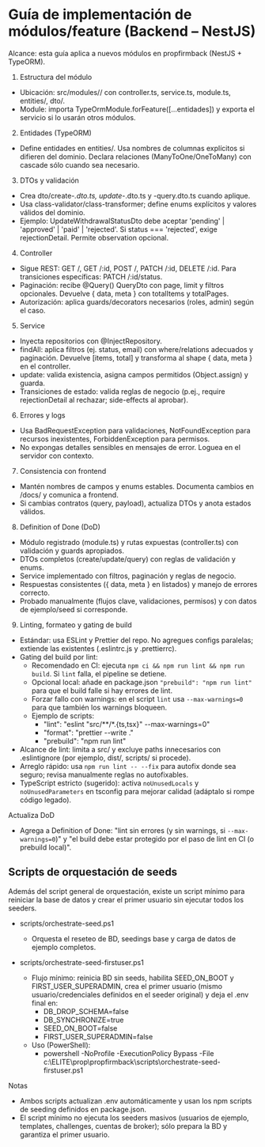 # Guía de implementación de módulos/feature (Backend – NestJS)

Alcance: esta guía aplica a nuevos módulos en propfirmback (NestJS + TypeORM).

1) Estructura del módulo
- Ubicación: src/modules/<feature>/ con controller.ts, service.ts, module.ts, entities/, dto/.
- Module: importa TypeOrmModule.forFeature([...entidades]) y exporta el servicio si lo usarán otros módulos.

2) Entidades (TypeORM)
- Define entidades en entities/. Usa nombres de columnas explícitos si difieren del dominio. Declara relaciones (ManyToOne/OneToMany) con cascade sólo cuando sea necesario.

3) DTOs y validación
- Crea dto/create-*.dto.ts, update-*.dto.ts y <feature>-query.dto.ts cuando aplique.
- Usa class-validator/class-transformer; define enums explícitos y valores válidos del dominio.
- Ejemplo: UpdateWithdrawalStatusDto debe aceptar 'pending' | 'approved' | 'paid' | 'rejected'. Si status === 'rejected', exige rejectionDetail. Permite observation opcional.

4) Controller
- Sigue REST: GET /, GET /:id, POST /, PATCH /:id, DELETE /:id. Para transiciones específicas: PATCH /:id/status.
- Paginación: recibe @Query() <Feature>QueryDto con page, limit y filtros opcionales. Devuelve { data, meta } con totalItems y totalPages.
- Autorización: aplica guards/decorators necesarios (roles, admin) según el caso.

5) Service
- Inyecta repositorios con @InjectRepository.
- findAll: aplica filtros (ej. status, email) con where/relations adecuados y paginación. Devuelve [items, total] y transforma al shape { data, meta } en el controller.
- update: valida existencia, asigna campos permitidos (Object.assign) y guarda.
- Transiciones de estado: valida reglas de negocio (p.ej., require rejectionDetail al rechazar; side-effects al aprobar).

6) Errores y logs
- Usa BadRequestException para validaciones, NotFoundException para recursos inexistentes, ForbiddenException para permisos.
- No expongas detalles sensibles en mensajes de error. Loguea en el servidor con contexto.

7) Consistencia con frontend
- Mantén nombres de campos y enums estables. Documenta cambios en /docs/ y comunica a frontend.
- Si cambias contratos (query, payload), actualiza DTOs y anota estados válidos.

8) Definition of Done (DoD)
- Módulo registrado (module.ts) y rutas expuestas (controller.ts) con validación y guards apropiados.
- DTOs completos (create/update/query) con reglas de validación y enums.
- Service implementado con filtros, paginación y reglas de negocio.
- Respuestas consistentes ({ data, meta } en listados) y manejo de errores correcto.
- Probado manualmente (flujos clave, validaciones, permisos) y con datos de ejemplo/seed si corresponde.

9) Linting, formateo y gating de build
- Estándar: usa ESLint y Prettier del repo. No agregues configs paralelas; extiende las existentes (.eslintrc.js y .prettierrc).
- Gating del build por lint: 
  - Recomendado en CI: ejecuta `npm ci && npm run lint && npm run build`. Si `lint` falla, el pipeline se detiene.
  - Opcional local: añade en package.json `"prebuild": "npm run lint"` para que el build falle si hay errores de lint.
  - Forzar fallo con warnings: en el script `lint` usa `--max-warnings=0` para que también los warnings bloqueen.
  - Ejemplo de scripts:
    - "lint": "eslint \"src/**/*.{ts,tsx}\" --max-warnings=0"
    - "format": "prettier --write ."
    - "prebuild": "npm run lint"
- Alcance de lint: limita a src/ y excluye paths innecesarios con .eslintignore (por ejemplo, dist/, scripts/ si procede).
- Arreglo rápido: usa `npm run lint -- --fix` para autofix donde sea seguro; revisa manualmente reglas no autofixables.
- TypeScript estricto (sugerido): activa `noUnusedLocals` y `noUnusedParameters` en tsconfig para mejorar calidad (adáptalo si rompe código legado).

Actualiza DoD
- Agrega a Definition of Done: "lint sin errores (y sin warnings, si `--max-warnings=0`)" y "el build debe estar protegido por el paso de lint en CI (o prebuild local)".


## Scripts de orquestación de seeds

Además del script general de orquestación, existe un script mínimo para reiniciar la base de datos y crear el primer usuario sin ejecutar todos los seeders.

- scripts/orchestrate-seed.ps1
  - Orquesta el reseteo de BD, seedings base y carga de datos de ejemplo completos.

- scripts/orchestrate-seed-firstuser.ps1
  - Flujo mínimo: reinicia BD sin seeds, habilita SEED_ON_BOOT y FIRST_USER_SUPERADMIN, crea el primer usuario (mismo usuario/credenciales definidos en el seeder original) y deja el .env final en:
    - DB_DROP_SCHEMA=false
    - DB_SYNCHRONIZE=true
    - SEED_ON_BOOT=false
    - FIRST_USER_SUPERADMIN=false
  - Uso (PowerShell):
    - powershell -NoProfile -ExecutionPolicy Bypass -File c:\ELITE\prop\propfirmback\scripts\orchestrate-seed-firstuser.ps1

Notas
- Ambos scripts actualizan .env automáticamente y usan los npm scripts de seeding definidos en package.json.
- El script mínimo no ejecuta los seeders masivos (usuarios de ejemplo, templates, challenges, cuentas de broker); sólo prepara la BD y garantiza el primer usuario.